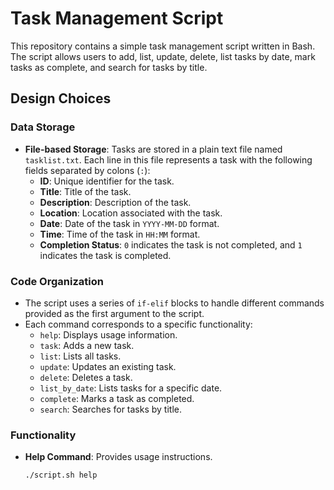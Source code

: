 # Task Management Script

This repository contains a simple task management script written in Bash. The script allows users to add, list, update, delete, list tasks by date, mark tasks as complete, and search for tasks by title.

## Design Choices

### Data Storage
- **File-based Storage**: Tasks are stored in a plain text file named `tasklist.txt`. Each line in this file represents a task with the following fields separated by colons (`:`):
  - **ID**: Unique identifier for the task.
  - **Title**: Title of the task.
  - **Description**: Description of the task.
  - **Location**: Location associated with the task.
  - **Date**: Date of the task in `YYYY-MM-DD` format.
  - **Time**: Time of the task in `HH:MM` format.
  - **Completion Status**: `0` indicates the task is not completed, and `1` indicates the task is completed.

### Code Organization
- The script uses a series of `if-elif` blocks to handle different commands provided as the first argument to the script.
- Each command corresponds to a specific functionality:
  - `help`: Displays usage information.
  - `task`: Adds a new task.
  - `list`: Lists all tasks.
  - `update`: Updates an existing task.
  - `delete`: Deletes a task.
  - `list_by_date`: Lists tasks for a specific date.
  - `complete`: Marks a task as completed.
  - `search`: Searches for tasks by title.

### Functionality
- **Help Command**: Provides usage instructions.
  ```bash
  ./script.sh help
